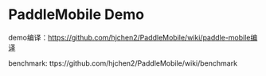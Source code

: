 # PaddleMobile Demo
demo编译：https://github.com/hjchen2/PaddleMobile/wiki/paddle-mobile编译

benchmark: ttps://github.com/hjchen2/PaddleMobile/wiki/benchmark
